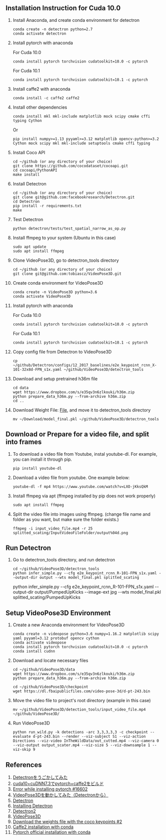 ## Installation Instruction for Cuda 10.0


1. Install Anaconda, and create conda environment for detectron
   ```
   conda create -n detectron python=2.7
   conda activate detectron
   ```

1. Install pytorch with anaconda

   For Cuda 10.0
   ```
   conda install pytorch torchvision cudatoolkit=10.0 -c pytorch
   ```
   For Cuda 10.1
   ```
   conda install pytorch torchvision cudatoolkit=10.1 -c pytorch
   ```

1. Install caffe2 with anaconda
   ```
   conda install -c caffe2 caffe2
   ```

1. Install other dependencies
   ```
   conda install mkl mkl-include matplotlib mock scipy cmake cffi typing Cython
   ```

   Or
   ```
   pip install numpy>=1.13 pyyaml>=3.12 matplotlib opencv-python>=3.2 Cython mock scipy mkl mkl-include setuptools cmake cffi typing
   ```


1. Install Coco API
   ```
   cd ~/github (or any directory of your choice)
   git clone https://github.com/cocodataset/cocoapi.git
   cd cocoapi/PythonAPI
   make install
   ```

1. Install Detectron
   ```
   cd ~/github (or any directory of your choice)
   git clone git@github.com:facebookresearch/Detectron.git
   cd Detectron
   pip install -r requirements.txt
   make
   ```

1. Test Detectron
   ```
   python detectron/tests/test_spatial_narrow_as_op.py
   ```

1. Install ffmpeg to your system (Ubuntu in this case)
   ```
   sudo apt update
   sudo apt install ffmpeg
   ```

1. Clone VideoPose3D, go to detectron_tools directory
   ```
   cd ~/github (or any directory of your choice)
   git clone git@github.com:tobiascz/VideoPose3D.git
   ```

1. Create conda environment for VideoPose3D
   ```
   conda create -n VideoPose3D python=3.6
   conda activate VideoPose3D
   ```

1. Install pytorch with anaconda

   For Cuda 10.0
   ```
   conda install pytorch torchvision cudatoolkit=10.0 -c pytorch
   ```
   For Cuda 10.1
   ```
   conda install pytorch torchvision cudatoolkit=10.1 -c pytorch
   ```

1. Copy config file from Detectron to VideoPose3D
   ```
   cp ~/github/Detectron/configs/12_2017_baselines/e2e_keypoint_rcnn_X-101-32x8d-FPN_s1x.yaml ~/github/VideoPose3D/detectron_tools
   ```

1. Download and setup pretrained h36m file
   ```
   cd data
   wget https://www.dropbox.com/s/e35qv3n6zlkouki/h36m.zip
   python prepare_data_h36m.py --from-archive h36m.zip
   cd ..
   ```

1. Download Weight File: [File](https://www.dropbox.com/sh/vi5byf0du9g50lw/AABGVezeuHuipOzaFGdGGvbaa?dl=0), and move it to detectron_tools directory
   ```
   mv ~/Download/model_final.pkl ~/github/VideoPose3D/detectron_tools
   ```

## Download or Prepare for a video file, and split into frames
1. To download a video file from Youtube, instal youtube-dl. For example, you can install it through pip.
   ```
   pip install youtube-dl
   ```

1. Download a video file from youtube. One example below:
   ```
   youtube-dl -f mp4 https://www.youtube.com/watch?v=LXO-jKksQkM
   ```

1. Install ffmpeg via apt (ffmpeg installed by pip does not work properly)
   ```
   sudo apt install ffmpeg
   ```

1. Split the video file into images using ffmpeg. (change file name and folder as you want, but make sure the folder exists.)
   ```
   ffmpeg -i input_video_file.mp4 -r 25 splitted_scating/InputVideoFileFolder/output%04d.png
   ```

## Run Detectron

1. Go to detectron_tools directory, and run detectron
   ```
   cd ~/github/VideoPose3D/detectron_tools
   python infer_simple.py --cfg e2e_keypoint_rcnn_R-101-FPN_s1x.yaml --output-dir output --wts model_final.pkl splitted_scating
   ```

   python infer_simple.py --cfg e2e_keypoint_rcnn_R-101-FPN_s1x.yaml --output-dir output/PumpedUpKicks --image-ext jpg --wts model_final.pkl splitted_scating/PumpedUpKicks


## Setup VideoPose3D Environment

1. Create a new Anaconda environment for VideoPose3D
   ```
   conda create -n videopose python=3.6 numpy=1.16.2 matplotlib scipy yaml pyyaml=3.12 protobuf opencv cython
   conda activate videopose
   conda install pytorch torchvision cudatoolkit=10.0 -c pytorch
   conda isntall cudnn
   ```

1. Download and locate necessary files
   ```
   cd ~/github/VideoPose3D/data
   wget https://www.dropbox.com/s/e35qv3n6zlkouki/h36m.zip
   python prepare_data_h36m.py --from-archive h36m.zip

   cd ~/github/VideoPose3D/checkpoint
   wget https://dl.fbaipublicfiles.com/video-pose-3d/d-pt-243.bin
   ```

1. Move the video file to project's root directory (example in this case)
   ```
   mv ~/github/VideoPose3D/detection_tools/input_video_file.mp4 ~/github/VideoPose3D/
   ```

1. Run VideoPose3D
   ```
   python run_wild.py -k detections -arc 3,3,3,3,3 -c checkpoint --evaluate d-pt-243.bin --render --viz-subject S1 --viz-action Directions --viz-video InTheWildData/out_cutted.mp4 --viz-camera 0 --viz-output output_scater.mp4 --viz-size 5 --viz-downsample 1 --viz-skip 9
   ```


## References
1. [Detectronをうごかしてみた](https://qiita.com/1O1/items/d3b982a76b1c43401acb)
1. [cuda10+cuDNN7.3でpytorch+caffe2をビルド](https://eigo.rumisunheart.com/2018/09/26/installing-pytorch-and-caffe2-on-cuda10-and-cudnn7/)
1. [Error while installing pytorch #16602](https://github.com/pytorch/pytorch/issues/16602)
1. [VideoPose3Dを動かしてみた（Detectronから）](https://qiita.com/timtoronto634/items/ee018ac89e6b9f779194)
1. [Detectron](https://github.com/facebookresearch/Detectron)
1. [Installing Detectron](https://github.com/facebookresearch/Detectron/blob/master/INSTALL.md)
1. [Detectron2](https://github.com/facebookresearch/detectron2)
1. [VideoPose3D](https://github.com/tetsu/VideoPose3D)
1. [Download the weights file with the coco keypoints #2](https://github.com/tobiascz/VideoPose3D/issues/2)
1. [Caffe2 installation with conda](https://anaconda.org/caffe2/caffe2)
1. [Pytorch official installation with conda](https://pytorch.org/get-started/locally/)